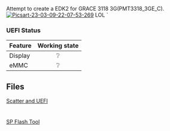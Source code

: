 
Attempt to create a EDK2 for GRACE 3118 3G(PMT3318_3GE_C).         <a href=""><img src="https://i.ibb.co/mJj8qHz/Picsart-23-03-09-22-07-53-269.jpg" alt="Picsart-23-03-09-22-07-53-269" border="0" /></a> LOL
`


### UEFI Status

|Feature|Working state|
|:------|:-----------:|
|Display|❔|
|eMMC|❔|


## Files

[Scatter and UEFI](https://github.com/hecker305/edk2-MT8321/releases/tag/flashtool)
#
[SP Flash Tool](https://github.com/hecker305/edk2-MT8321/releases/tag/flashtoolapp)
